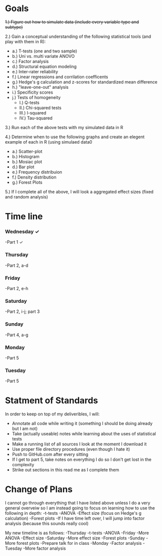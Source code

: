 # Goals


~~1.) Figure out how to simulate data (include every variable type and subtype)~~

2.) Gain a conceptual understanding of the following statistical tools (and play with them in R):
  - a.) T-tests (one and two sample)
  - b.) Uni vs. multi variate ANOVO
  - c.) Factor analysis
  - d.) Structural equation modeling
  - e.) Inter-rater reliability
  - f.) Linear regressions and corrilation coefficents
  - g.) Hedge's g calculation and z-scores for standardized mean difference
  - h.) "leave-one-out" analysis
  - i.) Specificity scores
  - j.) Tests of homogeneity
    - I.) Q-tests
    - II.) Chi-squared tests
    - III.) I-squared
    - IV.) Tau-squared

3.) Run each of the above tests with my simulated data in R

4.) Determine when to use the following graphs and create an elegent example of each in R (using simulaed data0
  - a.) Scatter-plot
  - b.) Histogram
  - b.) Mosiac plot
  - d.) Bar plot
  - e.) Frequency distribuion
  - f.) Density distribution
  - g.) Forest Plots
  
5.) If I complete all of the above, I will look a aggregated effect sizes (fixed and random analysis)



# Time line


### Wednesday ✓
  -Part 1 ✓
  
### Thursday
  -Part 2, a-d
  
### Friday
  -Part 2, e-h
  
### Saturday
  -Part 2, i-j; part 3
  
### Sunday
  -Part 4, a-g
  
### Monday
  -Part 5
  
### Tuesday
  -Part 5



# Statment of Standards


In order to keep on top of my deliveribles, I will: 
  - Annotate all code while writing it (something I should be doing already but I am not)
  - Take (actually useable) notes while learning about the uses of statistical tests
  - Make a running list of all sources I look at the moment I download it
  - Use proper file directory procedures (even though I hate it)
  - Push to GitHub.com after every sitting
  - If I get to part 5, take notes on everything I do so I don't get lost in the complexity
  - Strike out sections in this read me as I complete them



# Change of Plans

I cannot go through everything that I have listed above unless I do a very general overveiw so I am instead going to focus on learning how to use the following in depth:
  -t-tests
  -ANOVA
  -Effect size (focus on Hedge's g calculation)
  -Forest plots
  -If I have time left over, I will jump into factor analysis (because this sounds really cool)
  
My new timeline is as follows:
  -Thursday
    -t-tests
    -ANOVA
  -Friday
    -More ANOVA
    -Effect size
  -Saturday
    -More effect size
    -Forest plots
  -Sunday
    -More forest plots
    -Prepare talk for in class
  -Monday
    -Factor analysis
  -Tuesday
    -More factor analysis
